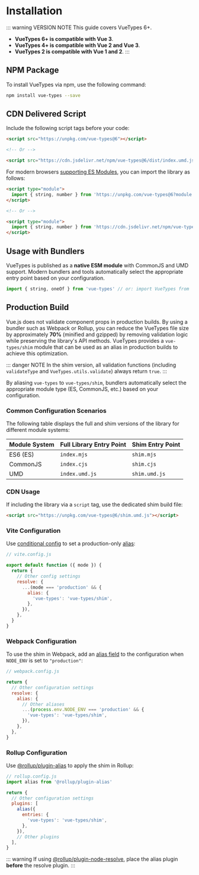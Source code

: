 # Installation

::: warning VERSION NOTE
This guide covers VueTypes 6+.

- **VueTypes 6+ is compatible with Vue 3**.
- **VueTypes 4+ is compatible with Vue 2 and Vue 3**.
- **VueTypes 2 is compatible with Vue 1 and 2**.
  :::

## NPM Package

To install VueTypes via npm, use the following command:

```bash
npm install vue-types --save
```

## CDN Delivered Script

Include the following script tags before your code:

```html
<script src="https://unpkg.com/vue-types@6"></script>

<!-- Or -->

<script src="https://cdn.jsdelivr.net/npm/vue-types@6/dist/index.umd.js"></script>
```

For modern browsers [supporting ES Modules](https://caniuse.com/es6-module), you can import the library as follows:

```html
<script type="module">
  import { string, number } from 'https://unpkg.com/vue-types@6?module'
</script>

<!-- Or -->

<script type="module">
  import { string, number } from 'https://cdn.jsdelivr.net/npm/vue-types@6/+esm'
</script>
```

## Usage with Bundlers

VueTypes is published as a **native ESM module** with CommonJS and UMD support.
Modern bundlers and tools automatically select the appropriate entry point based on your configuration.

```js
import { string, oneOf } from 'vue-types' // or: import VueTypes from 'vue-types';
```

## Production Build

Vue.js does not validate component props in production builds. By using a bundler such as Webpack or Rollup, you can reduce the VueTypes file size by approximately **70%** (minified and gzipped) by removing validation logic while preserving the library's API methods. VueTypes provides a `vue-types/shim` module that can be used as an alias in production builds to achieve this optimization.

::: danger NOTE
In the shim version, all validation functions (including `validateType` and `VueTypes.utils.validate`) always return `true`.
:::

By aliasing `vue-types` to `vue-types/shim`, bundlers automatically select the appropriate module type (ES, CommonJS, etc.) based on your configuration.

### Common Configuration Scenarios

The following table displays the full and shim versions of the library for different module systems:

| Module System | Full Library Entry Point | Shim Entry Point |
| ------------- | ------------------------ | ---------------- |
| ES6 (ES)      | `index.mjs`              | `shim.mjs`       |
| CommonJS      | `index.cjs`              | `shim.cjs`       |
| UMD           | `index.umd.js`           | `shim.umd.js`    |

### CDN Usage

If including the library via a `script` tag, use the dedicated shim build file:

```html
<script src="https://unpkg.com/vue-types@6/shim.umd.js"></script>
```

### Vite Configuration

Use [conditional config](https://vitejs.dev/config/#conditional-config) to set a production-only [alias](https://vitejs.dev/config/#resolve-alias):

```js
// vite.config.js

export default function ({ mode }) {
  return {
    // Other config settings
    resolve: {
      ...(mode === 'production' && {
        alias: {
          'vue-types': 'vue-types/shim',
        },
      }),
    },
  }
}
```

### Webpack Configuration

To use the shim in Webpack, add an [alias field](https://webpack.js.org/configuration/resolve/#resolve-alias) to the configuration when `NODE_ENV` is set to `"production"`:

```js
// webpack.config.js

return {
  // Other configuration settings
  resolve: {
    alias: {
      // Other aliases
      ...(process.env.NODE_ENV === 'production' && {
        'vue-types': 'vue-types/shim',
      }),
    },
  },
}
```

### Rollup Configuration

Use [@rollup/plugin-alias](https://www.npmjs.com/package/@rollup/plugin-alias) to apply the shim in Rollup:

```js
// rollup.config.js
import alias from '@rollup/plugin-alias'

return {
  // Other configuration settings
  plugins: [
    alias({
      entries: {
        'vue-types': 'vue-types/shim',
      },
    }),
    // Other plugins
  ],
}
```

::: warning
If using [@rollup/plugin-node-resolve](https://www.npmjs.com/package/@rollup/plugin-node-resolve), place the alias plugin **before** the resolve plugin.
:::

